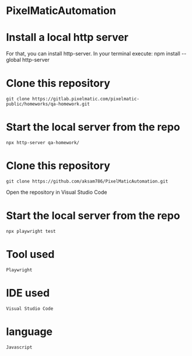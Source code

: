 # PixelMaticAutomation

# Install a local http server
For that, you can install http-server. In your terminal execute:
    npm install --global http-server

# Clone this repository
    git clone https://gitlab.pixelmatic.com/pixelmatic-public/homeworks/qa-homework.git

# Start the local server from the repo
    npx http-server qa-homework/
  
# Clone this repository
    git clone https://github.com/aksam786/PixelMaticAutomation.git

Open the repository in Visual Studio Code

# Start the local server from the repo
    npx playwright test
    
 # Tool used 
    Playwright
 # IDE used 
    Visual Studio Code
 # language 
    Javascript
  
